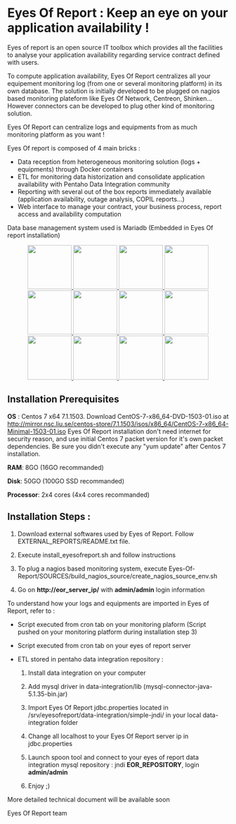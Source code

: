 # Eyes Of Report : Keep an eye on your application availability ! 

Eyes of report is an open source IT toolbox which provides all the facilities to analyse your application availability regarding service contract defined with users.

To compute application availability, Eyes Of Report centralizes all your equipement monitoring log (from one or several monitoring platform) in its own database. The solution is initially developed to be plugged on nagios based monitoring plateform like Eyes Of Network, Centreon, Shinken...
However connectors can be developed to plug other kind of monitoring solution.

Eyes Of Report can centralize logs and equipments from as much monitoring platform as you want !

Eyes Of report is composed of 4 main bricks :
* Data reception from heterogeneous monitoring solution (logs + equipments) through Docker containers
* ETL for monitoring data historization and consolidate application availability with Pentaho Data Integration community
* Reporting with several out of the box reports immediately available (application availability, outage analysis, COPIL reports...)
* Web interface to manage your contract, your business process, report access and availability computation

Data base management system used is Mariadb (Embedded in Eyes Of report installation)

<p align="center">
  <a href="https://raw.githubusercontent.com/eyesofreport/eyesofreport/master/SAMPLES/Reporting_2.PNG" target="_blank">
  <img src="https://github.com/eyesofreport/eyesofreport/blob/master/SAMPLES/Reporting_2.PNG" width="100" height="100"/>
  </a>
  <a href="https://raw.githubusercontent.com/eyesofreport/eyesofreport/master/SAMPLES/Threshold.PNG" target="_blank">
  <img src="https://github.com/eyesofreport/eyesofreport/blob/master/SAMPLES/Threshold.PNG" width="100" height="100"/>
  </a>
  <a href="https://raw.githubusercontent.com/eyesofreport/eyesofreport/master/SAMPLES/Time_Period.PNG" target="_blank">
  <img src="https://github.com/eyesofreport/eyesofreport/blob/master/SAMPLES/Time_Period.PNG" width="100" height="100"/>
  </a>
  <a href="https://raw.githubusercontent.com/eyesofreport/eyesofreport/master/SAMPLES/application_report.JPG" target="_blank">
  <img src="https://github.com/eyesofreport/eyesofreport/blob/master/SAMPLES/application_report.JPG" width="100" height="100"/>
  </a>
  <a href="https://raw.githubusercontent.com/eyesofreport/eyesofreport/master/SAMPLES/application_report_2.JPG" target="_blank">
  <img src="https://github.com/eyesofreport/eyesofreport/blob/master/SAMPLES/application_report_2.JPG" width="100" height="100"/>
  </a>
  <a href="https://raw.githubusercontent.com/eyesofreport/eyesofreport/master/SAMPLES/application_report_3.JPG" target="_blank">
  <img src="https://github.com/eyesofreport/eyesofreport/blob/master/SAMPLES/application_report_3.JPG" width="100" height="100"/>
  </a>
  <a href="https://raw.githubusercontent.com/eyesofreport/eyesofreport/master/SAMPLES/application_tree.png" target="_blank">
  <img src="https://github.com/eyesofreport/eyesofreport/blob/master/SAMPLES/application_tree.png" width="100" height="100"/>
  </a>
  <a href="https://raw.githubusercontent.com/eyesofreport/eyesofreport/master/SAMPLES/outage_analysis.JPG" target="_blank">
  <img src="https://github.com/eyesofreport/eyesofreport/blob/master/SAMPLES/outage_analysis.JPG" width="100" height="100"/>
  </a>
  <a href="https://raw.githubusercontent.com/eyesofreport/eyesofreport/master/SAMPLES/Outage_analysis_2.JPG" target="_blank">
  <img src="https://github.com/eyesofreport/eyesofreport/blob/master/SAMPLES/Outage_analysis_2.JPG" width="100" height="100"/>
  </a>
  <a href="https://raw.githubusercontent.com/eyesofreport/eyesofreport/master/SAMPLES/service_catalog.png" target="_blank">
  <img src="https://github.com/eyesofreport/eyesofreport/blob/master/SAMPLES/service_catalog.png" width="100" height="100"/>
  </a>
  <a href="https://raw.githubusercontent.com/eyesofreport/eyesofreport/master/SAMPLES/COPIL_Report.JPG" target="_blank">
  <img src="https://github.com/eyesofreport/eyesofreport/blob/master/SAMPLES/COPIL_Report.JPG" width="100" height="100"/>
  </a>
  <a href="https://raw.githubusercontent.com/eyesofreport/eyesofreport/master/SAMPLES/ETL_Detail_status_1.PNG" target="_blank">
  <img src="https://github.com/eyesofreport/eyesofreport/blob/master/SAMPLES/ETL_Detail_status_1.PNG" width="100" height="100"/>
  </a>
</p>

## Installation Prerequisites

**OS** : Centos 7 x64 7.1.1503. Download CentOS-7-x86_64-DVD-1503-01.iso at http://mirror.nsc.liu.se/centos-store/7.1.1503/isos/x86_64/CentOS-7-x86_64-Minimal-1503-01.iso
Eyes Of Report installation don't need internet for security reason, and use initial Centos 7 packet version for it's own packet dependencies. Be sure you didn't execute any "yum update" after Centos 7 installation.

**RAM**: 8GO (16GO recommanded)

**Disk**: 50GO (100GO SSD recommanded)

**Processor**: 2x4 cores (4x4 cores recommanded)

## Installation Steps :

1. Download external softwares used by Eyes of Report. Follow EXTERNAL_REPORTS/README.txt file.

1. Execute install_eyesofreport.sh and follow instructions

1. To plug a nagios based monitoring system, execute Eyes-Of-Report/SOURCES/build_nagios_source/create_nagios_source_env.sh

1. Go on **http://eor_server_ip/** with **admin/admin** login information

To understand how your logs and equipments are imported in Eyes of Report, refer to :
* Script executed from cron tab on your monitoring plaform (Script pushed on your monitoring platform during installation step 3)
* Script executed from cron tab on your eyes of report server
* ETL stored in pentaho data integration repository :

    1. Install data integration on your computer

    1. Add mysql driver in data-integration/lib (mysql-connector-java-5.1.35-bin.jar)

    1. Import Eyes Of Report jdbc.properties located in /srv/eyesofreport/data-integration/simple-jndi/ in your  local data-integration folder

    1. Change all localhost to your Eyes Of Report server ip in jdbc.properties

    1. Launch spoon tool and connect to your eyes of report data integration mysql repository : jndi **EOR_REPOSITORY**, login **admin/admin**

    1. Enjoy ;)
		
More detailed technical document will be available soon

Eyes Of Report team
